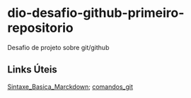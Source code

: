 # dio-desafio-github-primeiro-repositorio
Desafio de projeto sobre git/github

## Links Úteis
[Sintaxe_Basica_Marckdown](https://www.markdownguide.org/basic-syntax/);
[comandos_git](https://comandosgit.github.io/)
